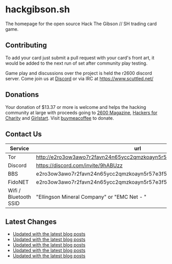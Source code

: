 # hackgibson.sh
The homepage for the open source Hack The Gibson // SH trading card game.


## Contributing

To add your card just submit a pull request with your card's front art, it would be added to the next run of set after community play testing.

Game play and discussions over the project is held the r2600 discord server. Come join us at [Discord](https://discord.com/invite/9hABUzz) or via IRC at https://www.scuttled.net/


## Donations

Your donation of $13.37 or more is welcome and helps the hacking community at large with proceeds going to [2600 Magazine](https://2600.com/), [Hackers for Charity](https://hackersforcharity.org) and [Girlstart](https://girlstart.org).  Visit [buymeacoffee](https://www.buymeacoffee.com/hackgibson.sh) to donate.


## Contact Us

Service | url
-|-
Tor | http://e2ro3ow3awo7r2favn24n65ycc2qmzkoayn5r57e3f56nvjwdcgg32ad.onion
Discord | https://discord.com/invite/9hABUzz
BBS | e2ro3ow3awo7r2favn24n65ycc2qmzkoayn5r57e3f56nvjwdcgg32ad.onion:23
FidoNET | e2ro3ow3awo7r2favn24n65ycc2qmzkoayn5r57e3f56nvjwdcgg32ad.onion:24554
Wifi / Bluetooth SSID | "Ellingson Mineral Company" or "EMC Net - <fidonet address>"

## Latest Changes
<!-- BLOG-POST-LIST:START -->
- [Updated with the latest blog posts](https://github.com/DFW2600/hackgibson.sh/commit/c6fd7a7aee1d27d52f29bf5915cfc3e7e2e77f2a)
- [Updated with the latest blog posts](https://github.com/DFW2600/hackgibson.sh/commit/7d041b0eec897cfabe6a0aefe7fd8db755dd4db1)
- [Updated with the latest blog posts](https://github.com/DFW2600/hackgibson.sh/commit/6bd117f2f9de4cf4b0ff149f84d3ad00c87821d3)
- [Updated with the latest blog posts](https://github.com/DFW2600/hackgibson.sh/commit/e37b974676aaf092886c98645d51ea09c6f540c1)
- [Updated with the latest blog posts](https://github.com/DFW2600/hackgibson.sh/commit/e544f7a5b2c0be5e2e68366c08655c9040b5c74a)
<!-- BLOG-POST-LIST:END -->
